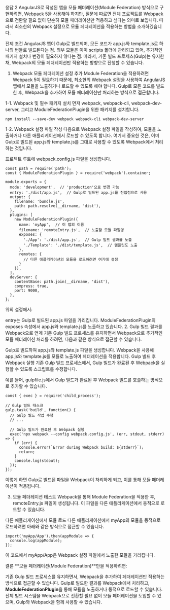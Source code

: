 
응답 2
AngularJS로 작성된 앱을 모듈 페더레이션(Module Federation) 방식으로 구현하려면, Webpack 5을 사용해야 하지만, 질문에 따르면 전체 프로젝트를 Webpack으로 전환할 필요 없이 단순히 모듈 페더레이션만 적용하고 싶다는 의미로 보입니다. 따라서 최소한의 Webpack 설정으로 모듈 페더레이션을 적용하는 방법을 소개하겠습니다.

전제 조건
AngularJS 앱이 Gulp로 빌드되며, 모든 코드가 app.js와 template.js로 하나의 번들로 빌드된다는 점.
외부 모듈은 이미 scripts 폴더에 관리되고 있어, 추가적인 패키지 설치나 변경이 필요하지 않다는 점.
따라서, 기존 빌드 프로세스(Gulp)는 유지한 채, Webpack의 모듈 페더레이션만 적용하는 방향으로 진행할 수 있습니다.

1. Webpack 모듈 페더레이션 설정 추가
Module Federation을 적용하려면 Webpack 5이 필요하기 때문에, 최소한의 Webpack 설정을 사용하여 AngularJS 앱에서 모듈을 노출하거나 로드할 수 있도록 해야 합니다. Gulp로 모든 코드를 빌드한 후, Webpack을 추가하여 모듈 페더레이션만 처리하는 방식으로 접근합니다.

1-1. Webpack 및 필수 패키지 설치
먼저 webpack, webpack-cli, webpack-dev-server, 그리고 ModuleFederationPlugin을 위한 패키지를 설치합니다.

```
npm install --save-dev webpack webpack-cli webpack-dev-server
```
1-2. Webpack 설정 파일 작성
다음으로 Webpack 설정 파일을 작성하여, 모듈을 노출하거나 다른 애플리케이션에서 로드할 수 있도록 합니다. 여기서 중요한 것은, 이미 Gulp로 빌드된 app.js와 template.js를 그대로 사용할 수 있도록 Webpack에서 처리하는 것입니다.

프로젝트 루트에 webpack.config.js 파일을 생성합니다.

```
const path = require('path');
const { ModuleFederationPlugin } = require('webpack').container;

module.exports = {
  mode: 'development',  // 'production'으로 변경 가능
  entry: './dist/app.js',  // Gulp로 빌드된 app.js를 진입점으로 사용
  output: {
    filename: 'bundle.js',
    path: path.resolve(__dirname, 'dist'),
  },
  plugins: [
    new ModuleFederationPlugin({
      name: 'myApp',  // 이 앱의 이름
      filename: 'remoteEntry.js',  // 노출할 모듈 파일명
      exposes: {
        './App': './dist/app.js',  // Gulp 빌드 결과를 노출
        './Template': './dist/template.js',  // 템플릿도 노출
      },
      remotes: {
        // 다른 애플리케이션의 모듈을 로드하려면 여기에 설정
      }
    }),
  ],
  devServer: {
    contentBase: path.join(__dirname, 'dist'),
    compress: true,
    port: 9000,
  },
};
```
위의 설정에서:

entry는 Gulp로 빌드된 app.js 파일을 가리킵니다.
ModuleFederationPlugin의 exposes 속성에서 app.js와 template.js를 노출하고 있습니다.
2. Gulp 빌드 결과를 Webpack으로 연계
기존 Gulp 빌드 프로세스를 유지하면서 Webpack으로 추가적인 모듈 페더레이션 처리를 하려면, 다음과 같은 방식으로 접근할 수 있습니다.

Gulp로 빌드하여 app.js와 template.js 파일을 생성합니다.
Webpack을 사용해 app.js와 template.js를 모듈로 노출하여 페더레이션을 적용합니다.
Gulp 빌드 후 Webpack 실행
기존 Gulp 빌드 프로세스에서, Gulp 빌드가 완료된 후 Webpack을 실행할 수 있도록 스크립트를 수정합니다.

예를 들어, gulpfile.js에서 Gulp 빌드가 완료된 후 Webpack 빌드를 호출하는 방식으로 추가할 수 있습니다.

```
const { exec } = require('child_process');

// Gulp 빌드 태스크
gulp.task('build', function() {
  // Gulp 빌드 작업 수행
  // ...

  // Gulp 빌드가 완료된 후 Webpack 실행
  exec('npx webpack --config webpack.config.js', (err, stdout, stderr) => {
    if (err) {
      console.error(`Error during Webpack build: ${stderr}`);
      return;
    }
    console.log(stdout);
  });
});
```
이렇게 하면 Gulp로 빌드된 파일을 Webpack이 처리하게 되고, 이를 통해 모듈 페더레이션이 적용됩니다.

3. 모듈 페더레이션 테스트
Webpack을 통해 Module Federation을 적용한 후, remoteEntry.js 파일이 생성됩니다. 이 파일을 다른 애플리케이션에서 동적으로 로드할 수 있습니다.

다른 애플리케이션에서 모듈 로드
다른 애플리케이션에서 myApp의 모듈을 동적으로 로드하려면 아래와 같은 방식으로 접근할 수 있습니다.

```
import('myApp/App').then(appModule => {
  console.log(appModule);
});
```
이 코드에서 myApp/App은 Webpack 설정 파일에서 노출한 모듈을 가리킵니다.

결론
**모듈 페더레이션(Module Federation)**만을 적용하려면:

기존 Gulp 빌드 프로세스를 유지하면서, Webpack을 추가하여 페더레이션만 적용하는 방식으로 접근할 수 있습니다.
Gulp로 빌드한 결과를 Webpack에서 처리하고, **ModuleFederationPlugin**을 통해 모듈을 노출하거나 동적으로 로드할 수 있습니다.
전체 빌드 시스템을 Webpack으로 전환할 필요 없이 모듈 페더레이션을 도입할 수 있으며, Gulp와 Webpack을 함께 사용할 수 있습니다.
